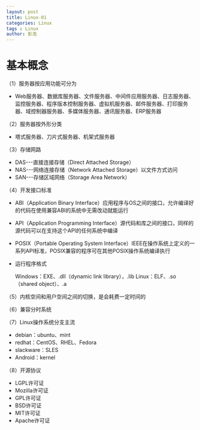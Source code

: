 ```yaml
---
layout: post
title: Linux-01
categories: Linux
tags : Linux
author: 彭浩
---
```


# 基本概念

（1）服务器按应用功能可分为

* Web服务器、数据库服务器、文件服务器、中间件应用服务器、日志服务器、监控服务器、程序版本控制服务器、虚拟机服务器、邮件服务器、打印服务器、域控制器服务器、多媒体服务器、通讯服务器、ERP服务器

（2）服务器按外形分类

* 塔式服务器、刀片式服务器、机架式服务器

（3）存储网路

* DAS---直接连接存储（Direct Attached Storage）
* NAS---网络连接存储（Network Attached Storage）以文件方式访问
* SAN---存储区域网络（Storage Area Network）

（4）开发接口标准

* ABI（Application Binary Interface）应用程序与OS之间的接口，允许编译好的代码在使用兼容ABI的系统中无需改动就能运行
* API（Application Programming Interface）源代码和库之间的接口，同样的源代码可以在支持这个API的任何系统中编译
* POSIX（Portable Operating System Interface）IEEE在操作系统上定义的一系列API标准，POSIX兼容的程序可在其他POSIX操作系统编译执行
* 运行程序格式

    Windows：EXE、.dll（dynamic link library），.lib
    Linux：ELF、.so（shared object）、.a

（5）内核空间和用户空间之间的切换，是会耗费一定时间的

（6）兼容分时系统

（7）Linux操作系统分支主流

* debian：ubuntu、mint
* redhat：CentOS、RHEL、Fedora
* slackware：SLES
* Android：kernel 

（8）开源协议

* LGPL许可证
* Mozilla许可证
* GPL许可证
* BSD许可证
* MIT许可证
* Apache许可证